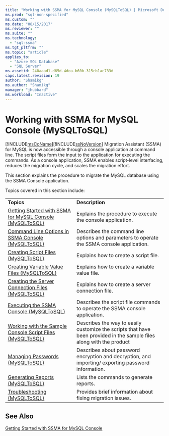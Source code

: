 ```yaml
---
title: "Working with SSMA for MySQL Console (MySQLToSQL) | Microsoft Docs"
ms.prod: "sql-non-specified"
ms.custom: ""
ms.date: "08/15/2017"
ms.reviewer: ""
ms.suite: ""
ms.technology: 
  - "sql-ssma"
ms.tgt_pltfrm: ""
ms.topic: "article"
applies_to: 
  - "Azure SQL Database"
  - "SQL Server"
ms.assetid: 240aaad1-d65d-4dea-b60b-315cb1ac733d
caps.latest.revision: 19
author: "Shamikg"
ms.author: "Shamikg"
manager: "jhubbard"
ms.workload: "Inactive"
---
```

# Working with SSMA for MySQL Console (MySQLToSQL)
[!INCLUDE[msCoName](../../includes/msconame_md.md)][!INCLUDE[ssNoVersion](../../includes/ssnoversion_md.md)] Migration Assistant (SSMA) for MySQL is now accessible through a console application at command line. The script files form the input to the application for executing the commands. As a console application, SSMA enables script-level interfacing, reduces the migration cycle, and scales the migration effort.  
  
This section explains the procedure to migrate the MySQL database using the SSMA Console application.  
  
Topics covered in this section include:  
  
|||  
|-|-|  
|**Topics**|**Description**|  
|[Getting Started with SSMA for MySQL Console &#40;MySQLToSQL&#41;](../../ssma/mysql/getting-started-with-ssma-for-mysql-console-mysqltosql.md)|Explains the procedure to execute the console application.|  
|[Command Line Options in SSMA Console &#40;MySQLToSQL&#41;](../../ssma/mysql/command-line-options-in-ssma-console-mysqltosql.md)|Describes the command line options and parameters to operate the SSMA console application.|  
|[Creating Script Files &#40;MySQLToSQL&#41;](../../ssma/mysql/creating-script-files-mysqltosql.md)|Explains how to create a script file.|  
|[Creating Variable Value Files &#40;MySQLToSQL&#41;](../../ssma/mysql/creating-variable-value-files-mysqltosql.md)|Explains how to create a variable value file.|  
|[Creating the Server Connection Files &#40;MySQLToSQL&#41;](../../ssma/mysql/creating-the-server-connection-files-mysqltosql.md)|Explains how to create a server connection file.|  
|[Executing the SSMA Console &#40;MySQLToSQL&#41;](../../ssma/mysql/executing-the-ssma-console-mysqltosql.md)|Describes the script file commands to operate the SSMA console application.|  
|[Working with the Sample Console Script Files &#40;MySQLToSQL&#41;](../../ssma/mysql/working-with-the-sample-console-script-files-mysqltosql.md)|Describes the way to easily customize the scripts that have been provided in the sample files along with the product|  
|[Managing Passwords &#40;MySQLToSQL&#41;](../../ssma/mysql/managing-passwords-mysqltosql.md)|Describes about password encryption and decryption, and importing/ exporting password information.|  
|[Generating Reports &#40;MySQLToSQL&#41;](../../ssma/mysql/generating-reports-mysqltosql.md)|Lists the commands to generate reports.|  
|[Troubleshooting &#40;MySQLToSQL&#41;](../../ssma/mysql/troubleshooting-mysqltosql.md)|Provides brief information about fixing migration issues.|  
  
## See Also  
[Getting Started with SSMA for MySQL Console](http://msdn.microsoft.com/en-us/218d502c-059f-4d48-9aea-61e553d74303)  
  

